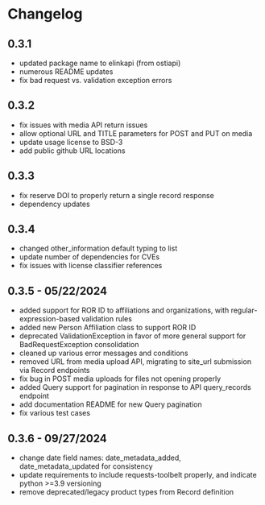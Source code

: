 # Changelog

## 0.3.1
- updated package name to elinkapi (from ostiapi)
- numerous README updates
- fix bad request vs. validation exception errors

## 0.3.2
- fix issues with media API return issues
- allow optional URL and TITLE parameters for POST and PUT on media
- update usage license to BSD-3
- add public github URL locations

## 0.3.3
- fix reserve DOI to properly return a single record response
- dependency updates

## 0.3.4
- changed other_information default typing to list
- update number of dependencies for CVEs
- fix issues with license classifier references

## 0.3.5 - 05/22/2024
- added support for ROR ID to affiliations and organizations, with regular-expression-based validation rules
- added new Person Affiliation class to support ROR ID
- deprecated ValidationException in favor of more general support for BadRequestException consolidation
- cleaned up various error messages and conditions
- removed URL from media upload API, migrating to site_url submission via Record endpoints
- fix bug in POST media uploads for files not opening properly
- added Query support for pagination in response to API query_records endpoint
- add documentation README for new Query pagination
- fix various test cases

## 0.3.6 - 09/27/2024
- change date field names: date_metadata_added, date_metadata_updated for consistency
- update requirements to include requests-toolbelt properly, and indicate python >=3.9 versioning
- remove deprecated/legacy product types from Record definition
